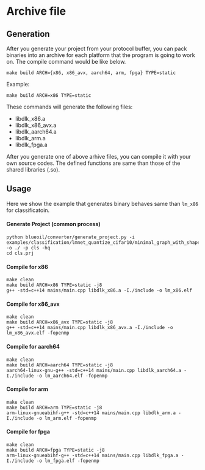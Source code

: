 # Archive file

## Generation
After you generate your project from your protocol buffer, you can pack binaries into an archive for each platform that the program is going to work on. 
The compile command would be like below.

```
make build ARCH={x86, x86_avx, aarch64, arm, fpga} TYPE=static
```

Example:
```
make build ARCH=x86 TYPE=static
```

These commands will generate the following files:

* libdlk_x86.a
* libdlk_x86_avx.a
* libdlk_aarch64.a
* libdlk_arm.a
* libdlk_fpga.a

After you generate one of above arhive files, you can compile it with your own source codes.
The defined functions are same than those of the shared libraries (.so).

## Usage
Here we show the example that generates binary behaves same than `lm_x86` for classificatoin.


#### Generate Project (common process)
```
python blueoil/converter/generate_project.py -i examples/classification/lmnet_quantize_cifar10/minimal_graph_with_shape.pb -o ./ -p cls -hq
cd cls.prj
```

#### Compile for x86
```
make clean
make build ARCH=x86 TYPE=static -j8
g++ -std=c++14 mains/main.cpp libdlk_x86.a -I./include -o lm_x86.elf
```

#### Compile for x86_avx
```
make clean
make build ARCH=x86_avx TYPE=static -j8
g++ -std=c++14 mains/main.cpp libdlk_x86_avx.a -I./include -o lm_x86_avx.elf -fopenmp
```

#### Compile for aarch64
```
make clean
make build ARCH=aarch64 TYPE=static -j8
aarch64-linux-gnu-g++ -std=c++14 mains/main.cpp libdlk_aarch64.a -I./include -o lm_aarch64.elf -fopenmp
```

#### Compile for arm
```
make clean
make build ARCH=arm TYPE=static -j8 
arm-linux-gnueabihf-g++ -std=c++14 mains/main.cpp libdlk_arm.a -I./include -o lm_arm.elf -fopenmp
```

#### Compile for fpga
```
make clean
make build ARCH=fpga TYPE=static -j8
arm-linux-gnueabihf-g++ -std=c++14 mains/main.cpp libdlk_fpga.a -I./include -o lm_fpga.elf -fopenmp
```
